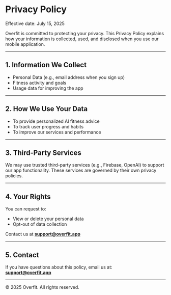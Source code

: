 # Privacy Policy

Effective date: July 15, 2025

Overfit is committed to protecting your privacy. This Privacy Policy explains how your information is collected, used, and disclosed when you use our mobile application.

---

## 1. Information We Collect

- Personal Data (e.g., email address when you sign up)
- Fitness activity and goals
- Usage data for improving the app

---

## 2. How We Use Your Data

- To provide personalized AI fitness advice  
- To track user progress and habits  
- To improve our services and performance

---

## 3. Third-Party Services

We may use trusted third-party services (e.g., Firebase, OpenAI) to support our app functionality. These services are governed by their own privacy policies.

---

## 4. Your Rights

You can request to:
- View or delete your personal data
- Opt-out of data collection

Contact us at **support@overfit.app**

---

## 5. Contact

If you have questions about this policy, email us at:  
**support@overfit.app**

---

© 2025 Overfit. All rights reserved.
